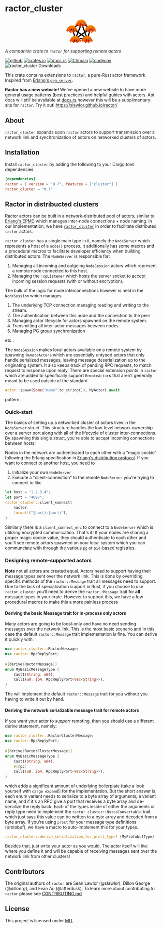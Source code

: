 # ractor_cluster

<p align="center">
    <img src="https://raw.githubusercontent.com/slawlor/ractor/main/docs/ractor_logo.svg" width="20%" /> 
</p>

*A companion crate to `ractor` for supporting remote actors*

[<img alt="github" src="https://img.shields.io/badge/github-slawlor/ractor-8da0cb?style=for-the-badge&labelColor=555555&logo=github" height="20">](https://github.com/slawlor/ractor)
[<img alt="crates.io" src="https://img.shields.io/crates/v/ractor_cluster.svg?style=for-the-badge&color=fc8d62&logo=rust" height="20">](https://crates.io/crates/ractor_cluster)
[<img alt="docs.rs" src="https://img.shields.io/badge/docs.rs-ractor_cluster-66c2a5?style=for-the-badge&labelColor=555555&logo=docs.rs" height="20">](https://docs.rs/ractor_cluster)
[![CI/main](https://github.com/slawlor/ractor/actions/workflows/ci.yaml/badge.svg?branch=main)](https://github.com/slawlor/ractor/actions/workflows/ci.yaml)
[![codecov](https://codecov.io/gh/slawlor/ractor/branch/main/graph/badge.svg?token=61AGYYPWBA)](https://codecov.io/gh/slawlor/ractor)
![ractor_cluster Downloads](https://img.shields.io/crates/d/ractor_cluster.svg)

This crate contains extensions to `ractor`, a pure-Rust actor framework. Inspired from [Erlang's `gen_server`](https://www.erlang.org/doc/man/gen_server.html).

**Ractor has a new website!** We've opened a new website to have more general usage patterns (best practices) and helpful guides with actors. Api docs will still be available at [docs.rs](https://docs.rs/ractor) however this will be a supplimentary site for `ractor`. Try it out! <https://slawlor.github.io/ractor/>

## About

`ractor_cluster` expands upon `ractor` actors to support transmission over a network link and synchronization of actors on networked clusters of actors.

## Installation

Install `ractor_cluster` by adding the following to your Cargo.toml dependencies

```toml
[dependencies]
ractor = { version = "0.7", features = ["cluster"] }
ractor_cluster = "0.7"
```

## Ractor in distribucted clusters

Ractor actors can be built in a network-distributed pool of actors, similar to [Erlang's EPMD](https://www.erlang.org/doc/man/epmd.html) which manages inter-node connections + node naming. In our implementation, we have [`ractor_cluster`](https://crates.io/crates/ractor_cluster) in order to facilitate distributed `ractor` actors.

`ractor_cluster` has a single main type in it, namely the `NodeServer` which represents a host of a `node()` process. It additionally has some macros and a procedural macros to facilitate developer efficiency when building distributed actors. The `NodeServer` is responsible for:

1. Managing all incoming and outgoing `NodeSession` actors which represent a remote node connected to this host.
2. Managing the `TcpListener` which hosts the server socket to accept incoming session requests (with or without encryption).

The bulk of the logic for node interconnections however is held in the `NodeSession` which manages

1. The underlying TCP connection managing reading and writing to the stream.
2. The authentication between this node and the connection to the peer
3. Managing actor lifecycle for actors spawned on the remote system.
4. Transmitting all inter-actor messages between nodes.
5. Managing PG group synchronization

etc..

The `NodeSession` makes local actors available on a remote system by spawning `RemoteActor`s which are essentially untyped actors that only handle serialized messages, leaving message deserialization up to the originating system. It also keeps track of pending RPC requests, to match request to response upon reply. There are special extension points in `ractor` which are added to specifically support `RemoteActor`s that aren't generally meant to be used outside of the standard

```rust
Actor::spawn(Some("name".to_string()), MyActor).await
```

pattern.

### Quick-start

The basics of setting up a networked cluster of actors lives in the `NodeServer` struct. This structure handles the low-level network ownership over a server port along with all of the lifecycle of cluster inter-connections. By spawning this single struct, you're able to accept incoming connections between hosts!

Nodes in the network are authenticated to each other with a "magic cookie" following the Erlang specification in [Erlang's distribution protocol](https://www.erlang.org/doc/apps/erts/erl_dist_protocol.html). If you want to connect to another host, you need to

1. Initialize your own `NodeServer`
2. Execute a "client-connection" to the remote `NodeServer` you're trying to connect to like

```rust
let host = "1.2.3.4";
let port = "4697";
ractor_cluster::client_connect(
    &actor,
    format!("{host}:{port}"),
)
```

Similarly there is a `client_connect_enc` to connect to a `NodeServer` which is utilizing encrypted communication. That's it! If your nodes are sharing a proper magic cookie value, they should authenticate to each other and you'll see remote actors spawned on your local system which you can communciate with through the various `pg` or `pid`-based registries.

### Designing remote-supported actors

**Note** not all actors are created equal. Actors need to support having their message types sent over the network link. This is done by overriding specific methods of the `ractor::Message` trait all messages need to support. Due to the lack of specialization support in Rust, if you choose to use `ractor_cluster` you'll need to derive the `ractor::Message` trait for **all** message types in your crate. However to support this, we have a few procedural macros to make this a more painless process

#### Deriving the basic Message trait for in-process only actors

Many actors are going to be local-only and have no need sending messages over the network link. This is the most basic scenario and in this case the default `ractor::Message` trait implementation is fine. You can derive it quickly with:

```rust
use ractor_cluster::RactorMessage;
use ractor::RpcReplyPort;

#[derive(RactorMessage)]
enum MyBasicMessageType {
    Cast1(String, u64),
    Call1(u8, i64, RpcReplyPort<Vec<String>>),
}
```

The will implement the default ```ractor::Message``` trait for you without you having to write it out by hand.

#### Deriving the network serializable message trait for remote actors

If you want your actor to *support* remoting, then you should use a different derive statement, namely:

```rust
use ractor_cluster::RactorClusterMessage;
use ractor::RpcReplyPort;

#[derive(RactorClusterMessage)]
enum MyBasicMessageType {
    Cast1(String, u64),
    #[rpc]
    Call1(u8, i64, RpcReplyPort<Vec<String>>),
}
```

which adds a significant amount of underlying boilerplate (take a look yourself with `cargo expand`!) for the implementation. But the short answer is, each enum variant needs to serialize to a byte array of arguments, a variant name, and if it's an RPC give a port that receives a byte array and de-serialize the reply back. Each of the types inside of either the arguments or reply type need to implement the ```ractor_cluster::BytesConvertable``` trait which just says this value can be written to a byte array and decoded from a byte array. If you're using `prost` for your message type definitions (protobuf), we have a macro to auto-implement this for your types.

```rust
ractor_cluster::derive_serialization_for_prost_type! {MyProtobufType}
```

Besides that, just write your actor as you would. The actor itself will live where you define it and will be capable of receiving messages sent over the network link from other clusters!

## Contributors

The original authors of `ractor` are Sean Lawlor (@slawlor), Dillon George (@dillonrg), and Evan Au (@afterdusk). To learn more about contributing to `ractor` please see [CONTRIBUTING.md](https://github.com/slawlor/ractor/blob/main/CONTRIBUTING.md)

## License

This project is licensed under [MIT](https://github.com/slawlor/ractor/blob/main/LICENSE).
